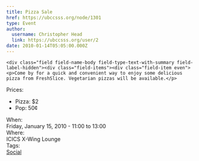 ```yaml
---
title: Pizza Sale 
href: https://ubccsss.org/node/1301
type: Event
author:
  username: Christopher Head
  link: https://ubccsss.org/user/2
date: 2010-01-14T05:05:00.000Z
---
```



    <div class="field field-name-body field-type-text-with-summary field-label-hidden"><div class="field-items"><div class="field-item even"><p>Come by for a quick and convenient way to enjoy some delicious pizza from FreshSlice. Vegetarian pizzas will be available.</p>
<p>Prices:</p>
<ul>
<li>Pizza: $2</li>
<li>Pop: 50&#xA2;</li>
</ul>
</div></div></div><div class="field field-name-field-dates field-type-datetime field-label-above"><div class="field-label">When:&#xA0;</div><div class="field-items"><div class="field-item even"><span class="date-display-single">Friday, January 15, 2010 - <span class="date-display-range"><span class="date-display-start">11:00</span> to <span class="date-display-end">13:00</span></span></span></div></div></div><div class="field field-name-field-location field-type-text field-label-above"><div class="field-label">Where:&#xA0;</div><div class="field-items"><div class="field-item even">ICICS X-Wing Lounge</div></div></div>    <footer>
    <div class="field field-name-field-tags field-type-taxonomy-term-reference field-label-above"><div class="field-label">Tags:&#xA0;</div><div class="field-items"><div class="field-item even"><a href="/social">Social</a></div></div></div>      </footer>
    